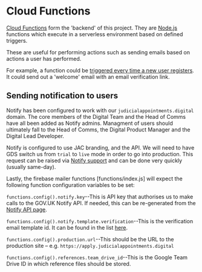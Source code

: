 # Cloud Functions

[Cloud Functions](https://firebase.google.com/docs/functions/) form the 'backend' of this project. They are 
[Node.js](https://nodejs.org/en/) functions which execute in a serverless environment based on defined triggers.

These are useful for performing actions such as sending emails based on actions a user has performed.

For example, a function could be 
[triggered every time a new user registers](https://firebase.google.com/docs/functions/auth-events). It could send 
out a 'welcome' email with an email verification link.

## Sending notification to users

Notify has been configured to work with our `judicialappointments.digital` domain.
The core members of the Digital Team and the Head of Comms have
all been added as Notify admins.  Managment of users should ultimately
fall to the Head of Comms, the Digital Product Manager and the Digital
Lead Developer.

Notify is configured to use JAC branding, and the API. We will need to
have GDS switch us from `trial` to `live` mode in order
to go into production.  This request can be raised via [Notify
support](https://www.notifications.service.gov.uk/support) and can be
done very quickly (usually same-day).

Lastly, the firebase mailer functions [functions/index.js] will expect
the following function configuration variables to be set:

`functions.config().notify.key`--This is API key that authorises us to
make calls to the GOV.UK Notify API.  If needed, this can be re-generated
from the [Notify API
page](https://www.notifications.service.gov.uk/services/0abe6c8e-0b87-4cde-9493-5da4921ccc53/api/keys).

`functions.config().notify.template.verification`--This is the
verification email template id. It can be found in the list
[here](https://www.notifications.service.gov.uk/services/0abe6c8e-0b87-4cde-9493-5da4921ccc53/templates).

`functions.config().production.url`--This should be the URL to the production
site – e.g. `https://apply.judicialappointments.digital`

`functions.config().references.team_drive_id`--This is the Google Team Drive ID in which reference files should be 
stored.
